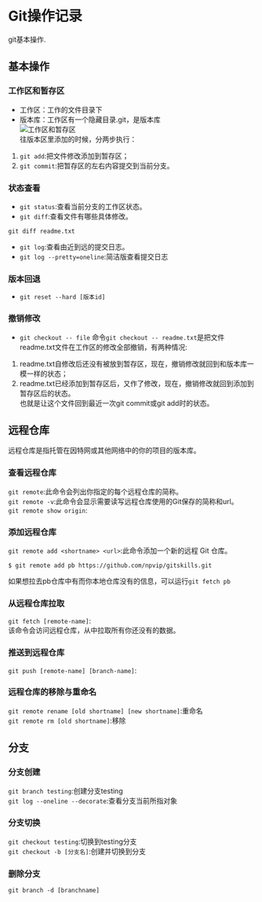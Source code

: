 # Git操作记录
git基本操作.  

## 基本操作
### 工作区和暂存区
* 工作区：工作的文件目录下    
* 版本库：工作区有一个隐藏目录.git，是版本库    
![工作区和暂存区](https://github.com/npvip/gitskills/blob/master/img/git01.jpeg)  
往版本区里添加的时候，分两步执行：  
1. `git add`:把文件修改添加到暂存区；  
2. `git commit`:把暂存区的左右内容提交到当前分支。  

### 状态查看  
* `git status`:查看当前分支的工作区状态。  
* `git diff`:查看文件有哪些具体修改。  
```git
git diff readme.txt
```
* `git log`:查看由近到远的提交日志。
* `git log --pretty=oneline`:简洁版查看提交日志  

### 版本回退
* `git reset --hard [版本id]`

### 撤销修改
* `git checkout -- file`
 命令`git checkout -- readme.txt`是把文件readme.txt文件在工作区的修改全部撤销，有两种情况:  
 1. readme.txt自修改后还没有被放到暂存区，现在，撤销修改就回到和版本库一模一样的状态；  
 2. readme.txt已经添加到暂存区后，又作了修改，现在，撤销修改就回到添加到暂存区后的状态。  
 也就是让这个文件回到最近一次git commit或git add时的状态。  
 
## 远程仓库 
远程仓库是指托管在因特网或其他网络中的你的项目的版本库。  
### 查看远程仓库  
`git remote`:此命令会列出你指定的每个远程仓库的简称。  
`git remote -v`:此命令会显示需要读写远程仓库使用的Git保存的简称和url。  
`git remote show origin`:
### 添加远程仓库
`git remote add <shortname> <url>`:此命令添加一个新的远程 Git 仓库。  
```
$ git remote add pb https://github.com/npvip/gitskills.git
```
如果想拉去pb仓库中有而你本地仓库没有的信息，可以运行`git fetch pb`  
### 从远程仓库拉取
`git fetch [remote-name]`:  
该命令会访问远程仓库，从中拉取所有你还没有的数据。  
### 推送到远程仓库
`git push [remote-name] [branch-name]`:  

### 远程仓库的移除与重命名
`git remote rename [old shortname] [new shortname]`:重命名  
`git remote rm [old shortname]`:移除  

## 分支
### 分支创建
`git branch testing`:创建分支testing  
`git log --oneline --decorate`:查看分支当前所指对象  
### 分支切换
`git checkout testing`:切换到testing分支  
`git checkout -b [分支名]`:创建并切换到分支  

### 删除分支
`git branch -d [branchname]`

